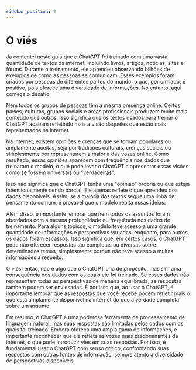 ```yaml
---
sidebar_position: 2
---
```


# O viés
Já comentei neste guia que o ChatGPT foi treinado com uma vasta quantidade de textos da internet, incluindo livros, artigos, notícias, sites e fóruns. Durante o treinamento, ele aprendeu observando bilhões de exemplos de como as pessoas se comunicam. Esses exemplos foram criados por pessoas de diferentes partes do mundo, o que, por um lado, é positivo, pois oferece uma diversidade de informações. No entanto, aqui começa o desafio.

Nem todos os grupos de pessoas têm a mesma presença online. Certos países, culturas, grupos sociais e áreas profissionais produzem muito mais conteúdo que outros. Isso significa que os textos usados para treinar o ChatGPT acabam refletindo mais a visão daqueles que estão mais representados na internet.

Na internet, existem opiniões e crenças que se tornam populares ou amplamente aceitas, seja por tradições culturais, crenças sociais ou simplesmente por representarem a maioria das vozes online. Como resultado, essas opiniões aparecem com frequência nos dados que treinaram o modelo, o que pode levar o ChatGPT a apresentar essas visões como se fossem universais ou "verdadeiras".

Isso não significa que o ChatGPT tenha uma "opinião" própria ou que esteja intencionalmente sendo parcial. Ele apenas reflete o que aprendeu dos dados disponíveis. Assim, se a maioria dos textos segue uma linha de pensamento comum, é provável que o modelo repita essas ideias.

Além disso, é importante lembrar que nem todos os assuntos foram abordados com a mesma profundidade ou frequência nos dados de treinamento. Para alguns tópicos, o modelo teve acesso a uma grande quantidade de informações e perspectivas variadas, enquanto, para outros, os dados foram escassos. Isso significa que, em certos casos, o ChatGPT pode não oferecer respostas tão completas ou diversas sobre determinados temas, simplesmente porque não teve acesso a muitas informações a respeito.

O viés, então, não é algo que o ChatGPT cria de propósito, mas sim uma consequência dos dados com os quais ele foi treinado. Se esses dados não representam todas as perspectivas de maneira equilibrada, as respostas também podem ser enviesadas. É por isso que, ao usar o ChatGPT, é importante lembrar que as respostas que você recebe podem refletir mais o que está amplamente disponível na internet do que a verdade completa sobre um assunto.

Em resumo, o ChatGPT é uma poderosa ferramenta de processamento de linguagem natural, mas suas respostas são limitadas pelos dados com os quais foi treinado. Embora ofereça uma ampla gama de informações, é importante reconhecer que ele reflete as vozes mais predominantes da internet, o que pode introduzir viés em suas respostas. Por isso, é fundamental usar o ChatGPT com senso crítico, confrontando suas respostas com outras fontes de informação, sempre atento à diversidade de perspectivas disponíveis.
